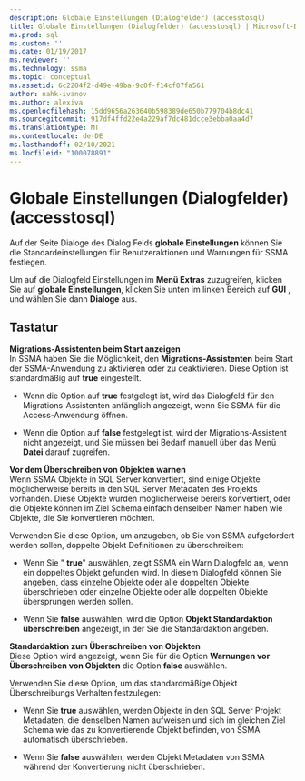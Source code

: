 ```yaml
---
description: Globale Einstellungen (Dialogfelder) (accesstosql)
title: Globale Einstellungen (Dialogfelder) (accesstosql) | Microsoft-Dokumentation
ms.prod: sql
ms.custom: ''
ms.date: 01/19/2017
ms.reviewer: ''
ms.technology: ssma
ms.topic: conceptual
ms.assetid: 6c2204f2-d49e-49ba-9c0f-f14cf07fa561
author: nahk-ivanov
ms.author: alexiva
ms.openlocfilehash: 15dd9656a263640b598389de650b779704b8dc41
ms.sourcegitcommit: 917df4ffd22e4a229af7dc481dcce3ebba0aa4d7
ms.translationtype: MT
ms.contentlocale: de-DE
ms.lasthandoff: 02/10/2021
ms.locfileid: "100078891"
---
```

# <a name="global-settings-dialogs-accesstosql"></a>Globale Einstellungen (Dialogfelder) (accesstosql)
Auf der Seite Dialoge des Dialog Felds **globale Einstellungen** können Sie die Standardeinstellungen für Benutzeraktionen und Warnungen für SSMA festlegen.  
  
Um auf die Dialogfeld Einstellungen im **Menü Extras** zuzugreifen, klicken Sie auf **globale Einstellungen**, klicken Sie unten im linken Bereich auf **GUI** , und wählen Sie dann **Dialoge** aus.  
  
## <a name="options"></a>Tastatur  
**Migrations-Assistenten beim Start anzeigen**  
In SSMA haben Sie die Möglichkeit, den **Migrations-Assistenten** beim Start der SSMA-Anwendung zu aktivieren oder zu deaktivieren. Diese Option ist standardmäßig auf **true** eingestellt.  
  
-   Wenn die Option auf **true** festgelegt ist, wird das Dialogfeld für den Migrations-Assistenten anfänglich angezeigt, wenn Sie SSMA für die Access-Anwendung öffnen.  
  
-   Wenn die Option auf **false** festgelegt ist, wird der Migrations-Assistent nicht angezeigt, und Sie müssen bei Bedarf manuell über das Menü **Datei** darauf zugreifen.  
  
**Vor dem Überschreiben von Objekten warnen**  
Wenn SSMA Objekte in SQL Server konvertiert, sind einige Objekte möglicherweise bereits in den SQL Server Metadaten des Projekts vorhanden. Diese Objekte wurden möglicherweise bereits konvertiert, oder die Objekte können im Ziel Schema einfach denselben Namen haben wie Objekte, die Sie konvertieren möchten.  
  
Verwenden Sie diese Option, um anzugeben, ob Sie von SSMA aufgefordert werden sollen, doppelte Objekt Definitionen zu überschreiben:  
  
-   Wenn Sie " **true**" auswählen, zeigt SSMA ein Warn Dialogfeld an, wenn ein doppeltes Objekt gefunden wird. In diesem Dialogfeld können Sie angeben, dass einzelne Objekte oder alle doppelten Objekte überschrieben oder einzelne Objekte oder alle doppelten Objekte übersprungen werden sollen.  
  
-   Wenn Sie **false** auswählen, wird die Option **Objekt Standardaktion überschreiben** angezeigt, in der Sie die Standardaktion angeben.  
  
**Standardaktion zum Überschreiben von Objekten**  
Diese Option wird angezeigt, wenn Sie für die Option **Warnungen vor Überschreiben von Objekten** die Option **false** auswählen.  
  
Verwenden Sie diese Option, um das standardmäßige Objekt Überschreibungs Verhalten festzulegen:  
  
-   Wenn Sie **true** auswählen, werden Objekte in den SQL Server Projekt Metadaten, die denselben Namen aufweisen und sich im gleichen Ziel Schema wie das zu konvertierende Objekt befinden, von SSMA automatisch überschrieben.  
  
-   Wenn Sie **false** auswählen, werden Objekt Metadaten von SSMA während der Konvertierung nicht überschrieben.  
  
